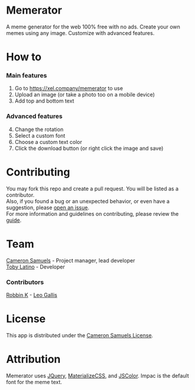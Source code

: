 # Memerator
A meme generator for the web 100% free with no ads. Create your own memes using any image. Customize with advanced features.
# How to
### Main features
1. Go to <https://xel.company/memerator> to use
2. Upload an image (or take a photo too on a mobile device)
3. Add top and bottom text
### Advanced features
4. Change the rotation
5. Select a custom font
7. Choose a custom text color
8. Click the download button (or right click the image and save)
# Contributing
You may fork this repo and create a pull request. You will be listed as a contributor.
<br>Also, if you found a bug or an unexpected behavior, or even have a suggestion, please [open an issue](https://git.io/vdv6V).
<br>For more information and guidelines on contributing, please review the [guide](https://git.io/vdNC3).
# Team
[Cameron Samuels](https://cameronsamuels.com) - Project manager, lead developer
<br>[Toby Latino](https://github.com/pipe-to-grep) - Developer
### Contributors
[Robbin K](https://github.com/robbink) - [Leo Gallis](https://github.com/acilliron)
# License
This app is distributed under the [Cameron Samuels License](LICENSE).
# Attribution
Memerator uses [JQuery](https://jquery.com), [MaterializeCSS](http://materializecss.com), and [JSColor](http://jscolor.com). Impac is the default font for the meme text.

